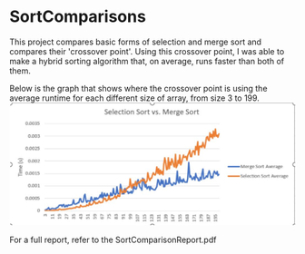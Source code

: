 # SortComparisons
This project compares basic forms of selection and merge sort and compares their 'crossover point'. Using this crossover point, I was able to make a hybrid sorting algorithm that, on average, runs faster than both of them.

Below is the graph that shows where the crossover point is using the average runtime for each different size of array, from size 3 to 199.
![Comparison](https://github.com/jk1834/SortComparisons/blob/main/comparison.JPG)

For a full report, refer to the SortComparisonReport.pdf
